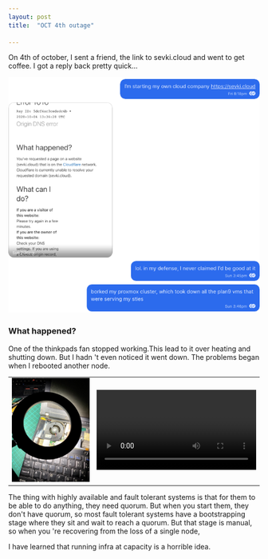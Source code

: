 ```yaml
---
layout: post
title:  "OCT 4th outage"

---
```



On 4th of october, I sent a friend, the link to sevki.cloud and went to get coffee. I got a reply back pretty quick...

![](/assets/oct-4-incident.png)

### What happened?

One of the thinkpads fan stopped working.This lead to it over heating and shutting down. But I hadn 't even noticed it went down. The problems began when I rebooted another node.  

<table>
    <tr>
        <td>
            <img src="/assets/fan.jpg" width="320px" />
        </td>
        <td>
            <video width="320" controls>
            <source  type="video/mp4" src="/assets/fan.mp4" width="300px" />
        <source  type="video/webm" src="/assets/fan.webm" width="300px"/>
        </video>
        </td>
    </tr>
</table>

  
The thing with highly available and fault tolerant systems is that for them to be able to do anything, they need quorum. But when you start them, they don't have quorum, so most fault tolerant systems have a bootstrapping stage where they sit and wait to reach a quorum. But that stage is manual, so when you 're recovering from the loss of a single node,

I have learned that running infra at capacity is a horrible idea.